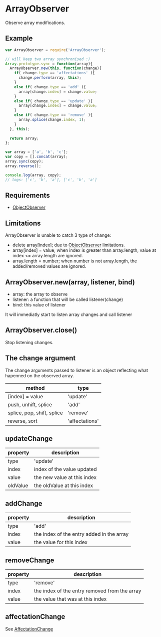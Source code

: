 ArrayObserver
=============

Observe array modifications.

## Example

```javascript
var ArrayObserver = require('ArrayObserver');

// will keep two array synchronised :)
Array.prototype.sync = function(array){
  ArrayObserver.new(this, function(change){
    if( change.type == 'affectations' ){
      change.perform(array, this);
    }
    else if( change.type == 'add' ){
      array[change.index] = change.value;
    }
    else if( change.type == 'update' ){
      array[change.index] = change.value;
    }
    else if( change.type == 'remove' ){
      array.splice(change.index, 1);
    }
  }, this);
  
  return array;
};

var array = ['a', 'b', 'c'];
var copy = [].concat(array);
array.sync(copy);
array.reverse();

console.log(array, copy);
// logs: ['c', 'b', 'a'], ['c', 'b', 'a']
```

## Requirements

- [ObjectObserver](../ObjectObserver)

## Limitations

ArrayObserver is unable to catch 3 type of change:

- delete array[index]; due to [ObjectObserver](../ObjectObserver) limitations.
- array[index] = value; when index is greater than array.length, value at index <= array.length are ignored.
- array.length = number; when number is not array.length, the added/removed values are ignored.

## ArrayObserver.new(array, listener, bind)

- array: the array to observe
- listener: a function that will be called listener(change)
- bind: this value of listener

It will immediatly start to listen array changes and call listener

## ArrayObserver.close()

Stop listening changes.

## The change argument

The change arguments passed to listener is an object reflecting what hapenned on the observed array.

method                      | type
--------------------------- | --------------
[index] = value             | 'update'
push, unhift, splice        | 'add'
splice, pop, shift, splice  | 'remove'
reverse, sort               | 'affectations'

## updateChange

property            | description
------------------- | -------------------
type                | 'update'
index               | index of the value updated
value               | the new value at this index
oldValue            | the oldValue at this index

## addChange

property            | description
------------------- | -------------------
type                | 'add'
index               | the index of the entry added in the array
value               | the value for this index

## removeChange

property            | description
------------------- | -------------------
type                | 'remove'
index               | the index of the entry removed from the array
value               | the value that was at this index

## affectationChange

See [AffectationChange](./AffectationChange)
